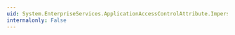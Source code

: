 ```yaml
---
uid: System.EnterpriseServices.ApplicationAccessControlAttribute.ImpersonationLevel
internalonly: False
---
```

